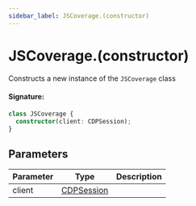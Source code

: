 ```yaml
---
sidebar_label: JSCoverage.(constructor)
---
```


# JSCoverage.(constructor)

Constructs a new instance of the `JSCoverage` class

#### Signature:

```typescript
class JSCoverage {
  constructor(client: CDPSession);
}
```

## Parameters

| Parameter | Type                                    | Description |
| --------- | --------------------------------------- | ----------- |
| client    | [CDPSession](./puppeteer.cdpsession.md) |             |
